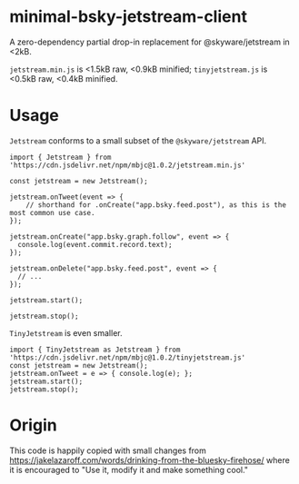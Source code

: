 # minimal-bsky-jetstream-client
A zero-dependency partial drop-in replacement for @skyware/jetstream in <2kB. 

`jetstream.min.js` is <1.5kB raw, <0.9kB minified; `tinyjetstream.js` is <0.5kB raw, <0.4kB minified.

# Usage
`Jetstream` conforms to a small subset of the `@skyware/jetstream` API.
```
import { Jetstream } from 'https://cdn.jsdelivr.net/npm/mbjc@1.0.2/jetstream.min.js'

const jetstream = new Jetstream();

jetstream.onTweet(event => {
    // shorthand for .onCreate("app.bsky.feed.post"), as this is the most common use case.
});

jetstream.onCreate("app.bsky.graph.follow", event => {
  console.log(event.commit.record.text);
});

jetstream.onDelete("app.bsky.feed.post", event => {
  // ...
});

jetstream.start();

jetstream.stop();
```

`TinyJetstream` is even smaller.

```
import { TinyJetstream as Jetstream } from 'https://cdn.jsdelivr.net/npm/mbjc@1.0.2/tinyjetstream.js'
const jetstream = new Jetstream();
jetstream.onTweet = e => { console.log(e); };
jetstream.start();
jetstream.stop();
```

# Origin
This code is happily copied with small changes from https://jakelazaroff.com/words/drinking-from-the-bluesky-firehose/ where it is encouraged to "Use it, modify it and make something cool."